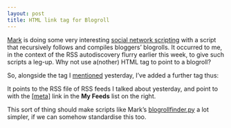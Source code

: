 ```yaml
---
layout: post
title: HTML link tag for Blogroll
---
```



[Mark](http://diveintomark.org/) is doing some very interesting [social network scripting](http://diveintomark.org/archives/2002/06/02.html#social_networks) with a script that recursively follows and compiles bloggers’ blogrolls. It occurred to me, in the context of the RSS autodiscovery flurry earlier this week, to give such scripts a leg-up. Why not use a(nother) HTML <link/> tag to point to a blogroll?

So, alongside the <link/> tag I [mentioned](../../2002/May/31#htmllink) yesterday, I’ve added a further <link/> tag thus:

<span> <link rel="feeds" type="text/xml" title="XML" href="http://www.pipetree.com/~dj/rss.rss" /> </span>

It points to the RSS file of RSS feeds I talked about yesterday, and point to with the [[meta]](file:///%7Edj/rss.rss) link in the **My Feeds** list on the right.

This sort of thing should make scripts like Mark’s [blogrollfinder.py](http://diveintomark.org/projects/misc/blogrollfinder.py.txt) a lot simpler, if we can somehow standardise this too.


